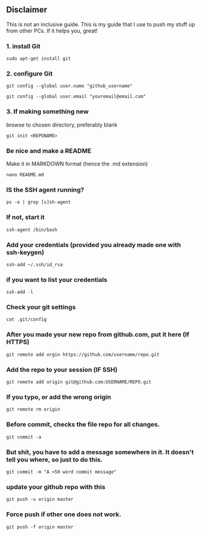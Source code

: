 ## Disclaimer
This is not an inclusive guide. This is my guide that I use to push my stuff up from other PCs. If it helps you, great!

### 1. install Git

    sudo apt-get install git

### 2. configure Git 

    git config --global user.name "github_username"

    git config --global user.email "youremail@email.com"

### 3. If making something new
browse to chosen directory, preferably blank

    git init <REPONAME>

### Be nice and make a README
Make it in MARKDOWN format (hence the .md extension)

    nano README.md
    
### IS the SSH agent running?

    ps -e | grep [s]sh-agent 

### If not, start it

    ssh-agent /bin/bash

### Add your credentials (provided you already made one with ssh-keygen)

    ssh-add ~/.ssh/id_rsa 

### if you want to list your credentials

    ssh-add -l

### Check your git settings

    cat .git/config

### After you made your new repo from github.com, put it here (If HTTPS)

    git remote add orgin https://github.com/username/repo.git

### Add the repo to your session (IF SSH)

    git remote add origin git@github.com:USERNAME/REPO.git

### If you typo, or add the wrong origin

    git remote rm origin

### Before commit, checks the file repo for all changes. 

    git commit -a

### But shit, you have to add a message somewhere in it. It doesn't tell you where, so just to do this. 

    git commit -m "A <50 word commit message"

### update your github repo with this

    git push -u origin master

### Force push if other one does not work.

    git push -f origin master
